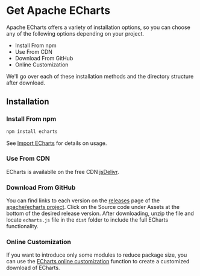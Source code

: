 # Get Apache ECharts

Apache ECharts offers a variety of installation options, so you can choose any of the following options depending on your project.

- Install From npm
- Use From CDN
- Download From GitHub
- Online Customization

We'll go over each of these installation methods and the directory structure after download.

## Installation

### Install From npm

```sh
npm install echarts
```

See [Import ECharts](${lang}/basics/import) for details on usage.

### Use From CDN

ECharts is availablle on the free CDN [jsDelivr](https://www.jsdelivr.com/package/npm/echarts).

### Download From GitHub

You can find links to each version on the [releases](https://github.com/apache/echarts/releases) page of the [apache/echarts project](https://github.com/apache/echarts). Click on the Source code under Assets at the bottom of the desired release version. After downloading, unzip the file and locate `echarts.js` file in the `dist` folder to include the full ECharts functionality.

### Online Customization

If you want to introduce only some modules to reduce package size, you can use the [ECharts online customization](${mainSitePath}/builder.html) function to create a customized download of ECharts.
